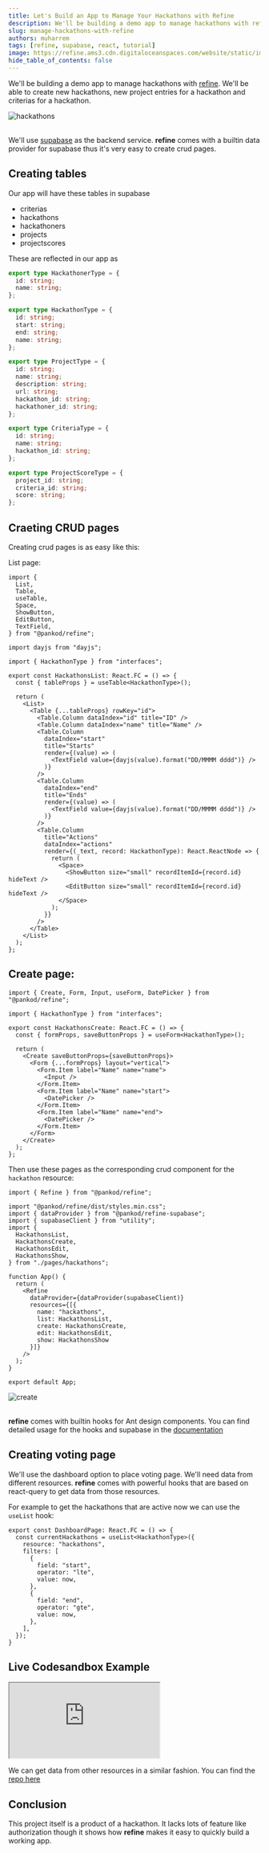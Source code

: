 ```yaml
---
title: Let's Build an App to Manage Your Hackathons with Refine
description: We'll be building a demo app to manage hackathons with refine.
slug: manage-hackathons-with-refine
authors: muharrem
tags: [refine, supabase, react, tutorial]
image: https://refine.ams3.cdn.digitaloceanspaces.com/website/static/img/placeholder.png
hide_table_of_contents: false
---
```





We'll be building a demo app to manage hackathons with [refine](https://refine.dev/). We'll be able to create new hackathons, new project entries for a hackathon and criterias for a hackathon.

<!--truncate-->

<div class="img-container">
    <div class="window">
        <div class="control red"></div>
        <div class="control orange"></div>
        <div class="control green"></div>
    </div>
    <img src="https://refine.ams3.cdn.digitaloceanspaces.com/blog/2021-10-4-manage-hackathons/hackathons.png" alt="hackathons" />
</div>
<br/>

We'll use [supabase](https://supabase.io/) as the backend service. **refine** comes with a builtin data provider for supabase thus it's very easy to create crud pages.

## Creating tables
Our app will have these tables in supabase
* criterias
* hackathons
* hackathoners
* projects
* projectscores  

These are reflected in our app as 
```ts
export type HackathonerType = {
  id: string;
  name: string;
};

export type HackathonType = {
  id: string;
  start: string;
  end: string;
  name: string;
};

export type ProjectType = {
  id: string;
  name: string;
  description: string;
  url: string;
  hackathon_id: string;
  hackathoner_id: string;
};

export type CriteriaType = {
  id: string;
  name: string;
  hackathon_id: string;
};

export type ProjectScoreType = {
  project_id: string;
  criteria_id: string;
  score: string;
};

```

## Craeting CRUD pages
Creating crud pages is as easy like this:

List page:
```tsx
import {
  List,
  Table,
  useTable,
  Space,
  ShowButton,
  EditButton,
  TextField,
} from "@pankod/refine";

import dayjs from "dayjs";

import { HackathonType } from "interfaces";

export const HackathonsList: React.FC = () => {
  const { tableProps } = useTable<HackathonType>();

  return (
    <List>
      <Table {...tableProps} rowKey="id">
        <Table.Column dataIndex="id" title="ID" />
        <Table.Column dataIndex="name" title="Name" />
        <Table.Column
          dataIndex="start"
          title="Starts"
          render={(value) => (
            <TextField value={dayjs(value).format("DD/MMMM dddd")} />
          )}
        />
        <Table.Column
          dataIndex="end"
          title="Ends"
          render={(value) => (
            <TextField value={dayjs(value).format("DD/MMMM dddd")} />
          )}
        />
        <Table.Column
          title="Actions"
          dataIndex="actions"
          render={(_text, record: HackathonType): React.ReactNode => {
            return (
              <Space>
                <ShowButton size="small" recordItemId={record.id} hideText />
                <EditButton size="small" recordItemId={record.id} hideText />
              </Space>
            );
          }}
        />
      </Table>
    </List>
  );
};

```

## Create page:
```tsx
import { Create, Form, Input, useForm, DatePicker } from "@pankod/refine";

import { HackathonType } from "interfaces";

export const HackathonsCreate: React.FC = () => {
  const { formProps, saveButtonProps } = useForm<HackathonType>();

  return (
    <Create saveButtonProps={saveButtonProps}>
      <Form {...formProps} layout="vertical">
        <Form.Item label="Name" name="name">
          <Input />
        </Form.Item>
        <Form.Item label="Name" name="start">
          <DatePicker />
        </Form.Item>
        <Form.Item label="Name" name="end">
          <DatePicker />
        </Form.Item>
      </Form>
    </Create>
  );
};
```

Then use these pages as the corresponding crud component for the `hackathon` resource:
```tsx
import { Refine } from "@pankod/refine";

import "@pankod/refine/dist/styles.min.css";
import { dataProvider } from "@pankod/refine-supabase";
import { supabaseClient } from "utility";
import {
  HackathonsList,
  HackathonsCreate,
  HackathonsEdit,
  HackathonsShow,
} from "./pages/hackathons";

function App() {
  return (
    <Refine
      dataProvider={dataProvider(supabaseClient)}
      resources={[{
        name: "hackathons",
        list: HackathonsList,
        create: HackathonsCreate,
        edit: HackathonsEdit,
        show: HackathonsShow
      }]}
    />
  );
}

export default App;

```

<div class="img-container">
    <div class="window">
        <div class="control red"></div>
        <div class="control orange"></div>
        <div class="control green"></div>
    </div>
    <img src="https://refine.ams3.cdn.digitaloceanspaces.com/blog/2021-10-4-manage-hackathons/create.png" alt="create" />
</div>
<br/>

**refine** comes with builtin hooks for Ant design components. You can find detailed usage for the hooks and supabase in the [documentation](https://refine.dev/docs/)

## Creating voting page
We'll use the dashboard option to place voting page. We'll need data from different resources. **refine** comes with powerful hooks that are based on react-query to get data from those resources.

For example to get the hackathons that are active now we can use the `useList` hook:
```tsx
export const DashboardPage: React.FC = () => {
  const currentHackathons = useList<HackathonType>({
    resource: "hackathons",
    filters: [
      {
        field: "start",
        operator: "lte",
        value: now,
      },
      {
        field: "end",
        operator: "gte",
        value: now,
      },
    ],
  });
}
```
## Live Codesandbox Example

<iframe src="https://codesandbox.io/embed/hackathonize-xcpcp?autoresize=1fontsize=14&=1&theme=dark&view=preview"
     style={{width: "100%", height:"80vh", border: "0px", borderRadius: "8px", overflow:"hidden"}}
     title="hackathonize"
     allow="accelerometer; ambient-light-sensor; camera; encrypted-media; geolocation; gyroscope; hid; microphone; midi; payment; usb; vr; xr-spatial-tracking"
     sandbox="allow-forms allow-modals allow-popups allow-presentation allow-same-origin allow-scripts"
></iframe>

We can get data from other resources in a similar fashion. You can find the [repo here](https://github.com/refinedev/refine/tree/master/examples/blog-hackathonize)
## Conclusion
This project itself is a product of a hackathon. It lacks lots of feature like authorization though it shows how **refine** makes it easy to quickly build a working app.